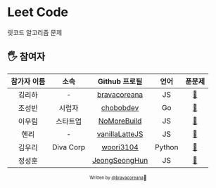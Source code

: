 # Leet Code
릿코드 알고리즘 문제

## 🖐 참여자

| 참가자 이름 |   소속    |                  Github 프로필                  | 언어 |             푼문제              |
| :---------: | :-------: | :---------------------------------------------: |:-----: |:--------------------------------: |
|   김리하    |     -     | [bravacoreana](https://github.com/bravacoreana) | JS| [:link:](bravacoreana/README.md)  |
|   조성빈    | 시럽자  |    [chobobdev](https://github.com/chobobdev)    | Go | [:link:](chobobdev/README.md)    |
|   이우림    | 스타트업  |  [NoMoreBuild](https://github.com/NoMoreBuild)  | JS | [:link:](nomorebuild/README.md)   |
|    헨리   |     -     |  [vanillaLatteJS](https://github.com/devgony)   | JS |[:link:](vanillaLatteJS/README.md) |
|   김우리    | Diva Corp |   [woori3104](https://github.com/woori3104)   | Python | [:link:](woori3104/README.md)   |
|   정성훈 | |[JeongSeongHun](https://github.com/JeongSeongHun054) | JS |[:link:](JeongSeongHun/README.md)|
<div align="center">

<sub><sup>Written by <a href="https://github.com/hexdrinker">@bravacoreana</a></sup></sub><small>🍔</small>

</div>